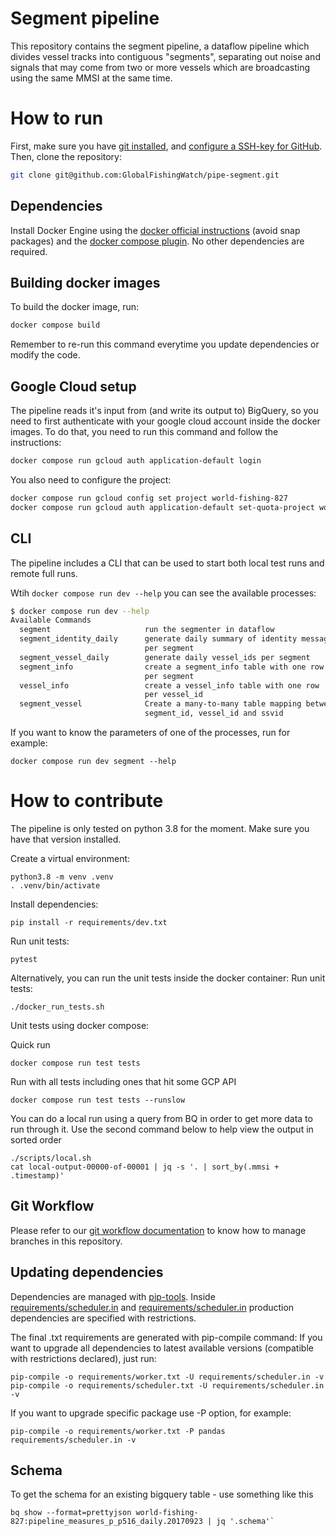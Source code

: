 # Segment pipeline

This repository contains the segment pipeline,
a dataflow pipeline which divides vessel tracks into contiguous "segments",
separating out noise and signals that may come from two or more vessels
which are broadcasting using the same MMSI at the same time.

[configure a SSH-key for GitHub]: https://docs.github.com/en/authentication/connecting-to-github-with-ssh/adding-a-new-ssh-key-to-your-github-account
[docker official instructions]: https://docs.docker.com/engine/install/
[docker compose plugin]: https://docs.docker.com/compose/install/linux/
[examples]: examples/
[git installed]: https://git-scm.com/downloads
[git workflow documentation]: GIT-WORKFLOW.md
[Makefile]: Makefile
[pip-tools]: https://pip-tools.readthedocs.io/en/stable/
[requirements/scheduler.in]: requirements/scheduler.in
[requirements/worker.in]: requirements/worker.in
[Semantic Versioning]: https://semver.org


# How to run

First, make sure you have [git installed], and [configure a SSH-key for GitHub].
Then, clone the repository:
```bash
git clone git@github.com:GlobalFishingWatch/pipe-segment.git
```

## Dependencies

Install Docker Engine using the [docker official instructions] (avoid snap packages)
and the [docker compose plugin]. No other dependencies are required.

## Building docker images

To build the docker image, run:
```bash
docker compose build
```

Remember to re-run this command everytime you update dependencies or modify the code.

## Google Cloud setup

The pipeline reads it's input from (and write its output to) BigQuery,
so you need to first authenticate with your google cloud account inside the docker images.
To do that, you need to run this command and follow the instructions:
```bash
docker compose run gcloud auth application-default login
```

You also need to configure the project:
```bash
docker compose run gcloud config set project world-fishing-827
docker compose run gcloud auth application-default set-quota-project world-fishing-827
```

## CLI

The pipeline includes a CLI that can be used to start both local test runs and
remote full runs.

Wtih `docker compose run dev --help` you can see the available processes:
```bash
$ docker compose run dev --help
Available Commands
  segment                     run the segmenter in dataflow
  segment_identity_daily      generate daily summary of identity messages
                              per segment
  segment_vessel_daily        generate daily vessel_ids per segment
  segment_info                create a segment_info table with one row
                              per segment
  vessel_info                 create a vessel_info table with one row
                              per vessel_id
  segment_vessel              Create a many-to-many table mapping between
                              segment_id, vessel_id and ssvid
```

If you want to know the parameters of one of the processes, run for example:
```shell
docker compose run dev segment --help
```

# How to contribute

The pipeline is only tested on python 3.8 for the moment.
Make sure you have that version installed.

Create a virtual environment:
```shell
python3.8 -m venv .venv
. .venv/bin/activate
```

Install dependencies:
```shell
pip install -r requirements/dev.txt
```

Run unit tests:
```shell
pytest
```

Alternatively, you can run the unit tests inside the docker container:
Run unit tests:
```shell
./docker_run_tests.sh
```

Unit tests using docker compose:

Quick run
```shell
docker compose run test tests
```
Run with all tests including ones that hit some GCP API
```shell
docker compose run test tests --runslow
```

You can do a local run using a query from BQ in order to get more data to run through it.
Use the second command below to help view the output in sorted order

```shell
./scripts/local.sh
cat local-output-00000-of-00001 | jq -s '. | sort_by(.mmsi + .timestamp)'
```

## Git Workflow

Please refer to our [git workflow documentation] to know how to manage branches in this repository.

## Updating dependencies

Dependencies are managed with [pip-tools].
Inside [requirements/scheduler.in] and [requirements/scheduler.in]
production dependencies are specified with restrictions.

The final .txt requirements are generated with pip-compile command:
If you want to upgrade all dependencies to latest available versions
(compatible with restrictions declared), just run:
```shell
pip-compile -o requirements/worker.txt -U requirements/scheduler.in -v
pip-compile -o requirements/scheduler.txt -U requirements/scheduler.in -v
```

If you want to upgrade specific package use -P option, for example:
```shell
pip-compile -o requirements/worker.txt -P pandas requirements/scheduler.in -v
```

## Schema

To get the schema for an existing bigquery table - use something like this

```shell
bq show --format=prettyjson world-fishing-827:pipeline_measures_p_p516_daily.20170923 | jq '.schema'`
```
